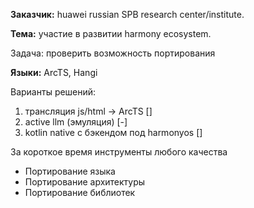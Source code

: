 **Заказчик:** huawei russian SPB research center/institute.

**Тема:** участие в развитии harmony ecosystem.

Задача: проверить возможность портирования 

**Языки:** ArcTS, Hangi

Варианты решений:

1. трансляция js/html -> ArcTS []
2. active llm (эмуляция) [-]
3. kotlin native с бэкендом под harmonyos []

За короткое время инструменты любого качества

- Портирование языка
- Портирование архитектуры
- Портирование библиотек